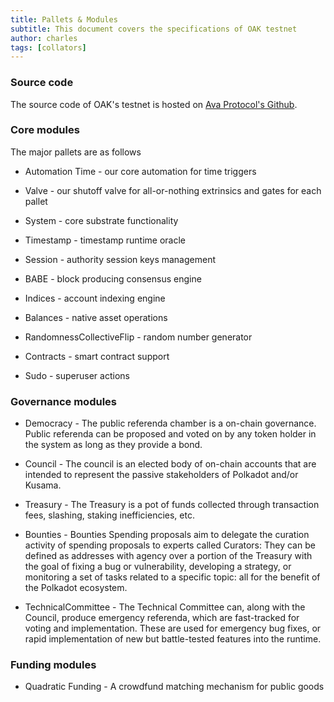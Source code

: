 ```yaml
---
title: Pallets & Modules
subtitle: This document covers the specifications of OAK testnet
author: charles
tags: [collators]
---
```


### Source code
The source code of OAK's testnet is hosted on [Ava Protocol's Github](https://github.com/OAK-Foundation/OAK-blockchain).  

### Core modules
The major pallets are as follows
- Automation Time - our core automation for time triggers

- Valve - our shutoff valve for all-or-nothing extrinsics and gates for each pallet

- System - core substrate functionality

- Timestamp - timestamp runtime oracle

- Session - authority session keys management

- BABE - block producing consensus engine

- Indices - account indexing engine

- Balances - native asset operations

- RandomnessCollectiveFlip - random number generator

- Contracts - smart contract support

- Sudo - superuser actions

### Governance modules

- Democracy - The public referenda chamber is a on-chain governance. Public referenda can be proposed and voted on by any token holder in the system as long as they provide a bond. 

- Council - The council is an elected body of on-chain accounts that are intended to represent the passive stakeholders of Polkadot and/or Kusama.

- Treasury - The Treasury is a pot of funds collected through transaction fees, slashing, staking inefficiencies, etc.

- Bounties - Bounties Spending proposals aim to delegate the curation activity of spending proposals to experts called Curators: They can be defined as addresses with agency over a portion of the Treasury with the goal of fixing a bug or vulnerability, developing a strategy, or monitoring a set of tasks related to a specific topic: all for the benefit of the Polkadot ecosystem.

- TechnicalCommittee - The Technical Committee can, along with the Council, produce emergency referenda, which are fast-tracked for voting and implementation. These are used for emergency bug fixes, or rapid implementation of new but battle-tested features into the runtime.

### Funding modules

- Quadratic Funding - A crowdfund matching mechanism for public goods
